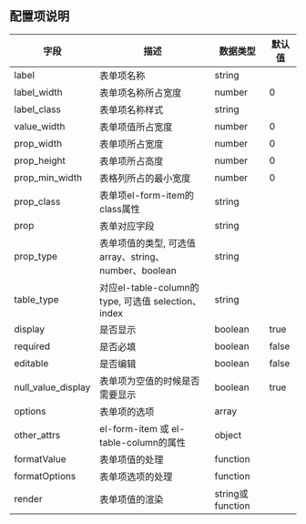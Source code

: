 ## 配置项说明

| 字段 | 描述 | 数据类型 | 默认值 |
| -- | -- | -- | -- |
| label | 表单项名称 |  string | | 
| label_width | 表单项名称所占宽度 | number | 0 | 
| label_class | 表单项名称样式 | string | |
| value_width | 表单项值所占宽度 | number | 0 |
| prop_width | 表单项所占宽度 | number | 0 |
| prop_height | 表单项所占高度 | number | 0 |
| prop_min_width | 表格列所占的最小宽度 | number | 0 | 
| prop_class | 表单项el-form-item的class属性 | string | | 
| prop | 表单对应字段 | string | | 
| prop_type | 表单项值的类型, 可选值 array、string、number、boolean | string | |
| table_type | 对应el-table-column的type, 可选值 selection、index | string | | 
| display | 是否显示 | boolean | true | 
| required | 是否必填 | boolean | false | 
| editable | 是否编辑 | boolean | false |
| null_value_display | 表单项为空值的时候是否需要显示 | boolean | true |
| options | 表单项的选项 | array | |
| other_attrs | el-form-item 或 el-table-column的属性 | object | |
| formatValue | 表单项值的处理 | function | | 
| formatOptions | 表单项选项的处理 | function | |
| render | 表单项值的渲染 | string或function | |